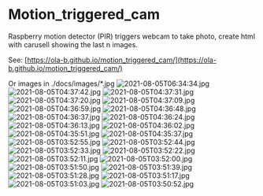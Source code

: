 # Motion_triggered_cam
Raspberry motion detector (PIR) triggers webcam to take photo, create html with carusell showing the last n images.

See: [https://ola-b.github.io/motion_triggered_cam/](https://ola-b.github.io/motion_triggered_cam/)


Or images in ./docs/images/*.jpg
![2021-08-05T06:34:34.jpg](https://github.com/Ola-B/motion_triggered_cam/blob/main/docs/images/2021-08-05T06:34:34.jpg "2021-08-05T06:34:34.jpg")
![2021-08-05T04:37:42.jpg](https://github.com/Ola-B/motion_triggered_cam/blob/main/docs/images/2021-08-05T04:37:42.jpg "2021-08-05T04:37:42.jpg")
![2021-08-05T04:37:31.jpg](https://github.com/Ola-B/motion_triggered_cam/blob/main/docs/images/2021-08-05T04:37:31.jpg "2021-08-05T04:37:31.jpg")
![2021-08-05T04:37:20.jpg](https://github.com/Ola-B/motion_triggered_cam/blob/main/docs/images/2021-08-05T04:37:20.jpg "2021-08-05T04:37:20.jpg")
![2021-08-05T04:37:09.jpg](https://github.com/Ola-B/motion_triggered_cam/blob/main/docs/images/2021-08-05T04:37:09.jpg "2021-08-05T04:37:09.jpg")
![2021-08-05T04:36:59.jpg](https://github.com/Ola-B/motion_triggered_cam/blob/main/docs/images/2021-08-05T04:36:59.jpg "2021-08-05T04:36:59.jpg")
![2021-08-05T04:36:48.jpg](https://github.com/Ola-B/motion_triggered_cam/blob/main/docs/images/2021-08-05T04:36:48.jpg "2021-08-05T04:36:48.jpg")
![2021-08-05T04:36:37.jpg](https://github.com/Ola-B/motion_triggered_cam/blob/main/docs/images/2021-08-05T04:36:37.jpg "2021-08-05T04:36:37.jpg")
![2021-08-05T04:36:24.jpg](https://github.com/Ola-B/motion_triggered_cam/blob/main/docs/images/2021-08-05T04:36:24.jpg "2021-08-05T04:36:24.jpg")
![2021-08-05T04:36:13.jpg](https://github.com/Ola-B/motion_triggered_cam/blob/main/docs/images/2021-08-05T04:36:13.jpg "2021-08-05T04:36:13.jpg")
![2021-08-05T04:36:02.jpg](https://github.com/Ola-B/motion_triggered_cam/blob/main/docs/images/2021-08-05T04:36:02.jpg "2021-08-05T04:36:02.jpg")
![2021-08-05T04:35:51.jpg](https://github.com/Ola-B/motion_triggered_cam/blob/main/docs/images/2021-08-05T04:35:51.jpg "2021-08-05T04:35:51.jpg")
![2021-08-05T04:35:37.jpg](https://github.com/Ola-B/motion_triggered_cam/blob/main/docs/images/2021-08-05T04:35:37.jpg "2021-08-05T04:35:37.jpg")
![2021-08-05T03:52:55.jpg](https://github.com/Ola-B/motion_triggered_cam/blob/main/docs/images/2021-08-05T03:52:55.jpg "2021-08-05T03:52:55.jpg")
![2021-08-05T03:52:44.jpg](https://github.com/Ola-B/motion_triggered_cam/blob/main/docs/images/2021-08-05T03:52:44.jpg "2021-08-05T03:52:44.jpg")
![2021-08-05T03:52:33.jpg](https://github.com/Ola-B/motion_triggered_cam/blob/main/docs/images/2021-08-05T03:52:33.jpg "2021-08-05T03:52:33.jpg")
![2021-08-05T03:52:22.jpg](https://github.com/Ola-B/motion_triggered_cam/blob/main/docs/images/2021-08-05T03:52:22.jpg "2021-08-05T03:52:22.jpg")
![2021-08-05T03:52:11.jpg](https://github.com/Ola-B/motion_triggered_cam/blob/main/docs/images/2021-08-05T03:52:11.jpg "2021-08-05T03:52:11.jpg")
![2021-08-05T03:52:00.jpg](https://github.com/Ola-B/motion_triggered_cam/blob/main/docs/images/2021-08-05T03:52:00.jpg "2021-08-05T03:52:00.jpg")
![2021-08-05T03:51:50.jpg](https://github.com/Ola-B/motion_triggered_cam/blob/main/docs/images/2021-08-05T03:51:50.jpg "2021-08-05T03:51:50.jpg")
![2021-08-05T03:51:39.jpg](https://github.com/Ola-B/motion_triggered_cam/blob/main/docs/images/2021-08-05T03:51:39.jpg "2021-08-05T03:51:39.jpg")
![2021-08-05T03:51:28.jpg](https://github.com/Ola-B/motion_triggered_cam/blob/main/docs/images/2021-08-05T03:51:28.jpg "2021-08-05T03:51:28.jpg")
![2021-08-05T03:51:17.jpg](https://github.com/Ola-B/motion_triggered_cam/blob/main/docs/images/2021-08-05T03:51:17.jpg "2021-08-05T03:51:17.jpg")
![2021-08-05T03:51:03.jpg](https://github.com/Ola-B/motion_triggered_cam/blob/main/docs/images/2021-08-05T03:51:03.jpg "2021-08-05T03:51:03.jpg")
![2021-08-05T03:50:52.jpg](https://github.com/Ola-B/motion_triggered_cam/blob/main/docs/images/2021-08-05T03:50:52.jpg "2021-08-05T03:50:52.jpg")
